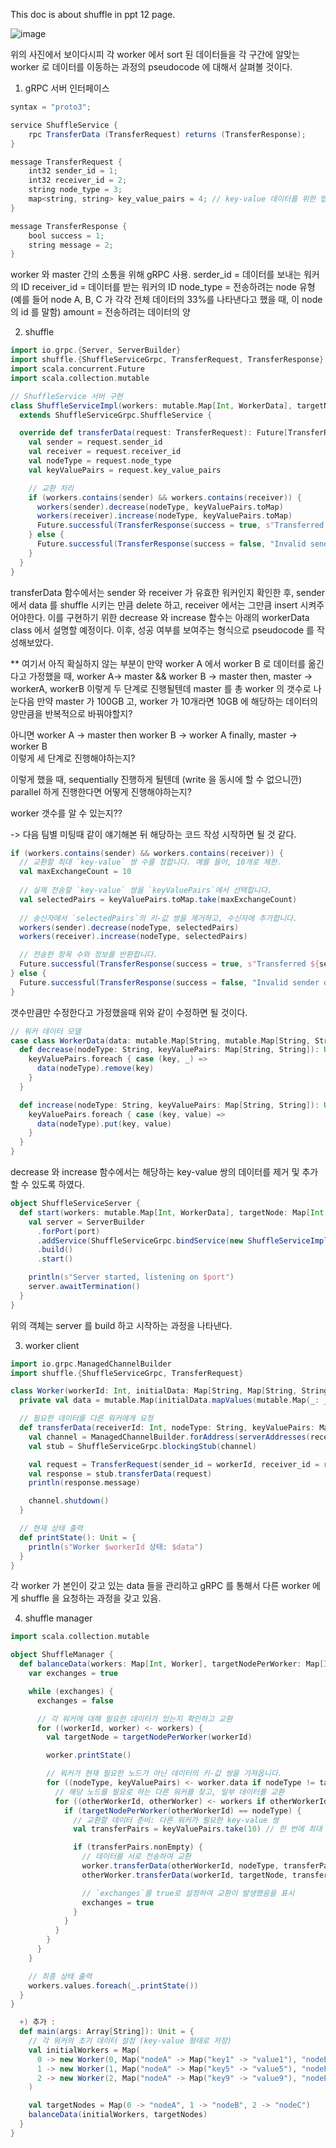 This doc is about shuffle in ppt 12 page. 

![image](https://github.com/user-attachments/assets/0bbf90d1-acda-4b6e-8478-b05724a11f59)

위의 사진에서 보이다시피 각 worker 에서 sort 된 데이터들을 각 구간에 알맞는 worker 로 데이터를 이동하는 과정의 pseudocode 에 대해서 살펴볼 것이다. 

1. gRPC 서버 인터페이스

```scala
syntax = "proto3";

service ShuffleService {
    rpc TransferData (TransferRequest) returns (TransferResponse);
}

message TransferRequest {
    int32 sender_id = 1;
    int32 receiver_id = 2;
    string node_type = 3;
    map<string, string> key_value_pairs = 4; // key-value 데이터를 위한 맵
}

message TransferResponse {
    bool success = 1;
    string message = 2;
}
```
worker 와 master 간의 소통을 위해 gRPC 사용. 
serder_id = 데이터를 보내는 워커의 ID 
receiver_id = 데이터를 받는 워커의 ID 
node_type = 전송하려는 node 유형 (예를 들어 node A, B, C 가 각각 전체 데이터의 33%를 나타낸다고 했을 때, 이 node 의 id 를 말함) 
amount = 전송하려는 데이터의 양 


2. shuffle
```scala
import io.grpc.{Server, ServerBuilder}
import shuffle.{ShuffleServiceGrpc, TransferRequest, TransferResponse} 
import scala.concurrent.Future
import scala.collection.mutable

// ShuffleService 서버 구현
class ShuffleServiceImpl(workers: mutable.Map[Int, WorkerData], targetNode: Map[Int, String])
  extends ShuffleServiceGrpc.ShuffleService {

  override def transferData(request: TransferRequest): Future[TransferResponse] = {
    val sender = request.sender_id
    val receiver = request.receiver_id
    val nodeType = request.node_type
    val keyValuePairs = request.key_value_pairs

    // 교환 처리
    if (workers.contains(sender) && workers.contains(receiver)) {
      workers(sender).decrease(nodeType, keyValuePairs.toMap)
      workers(receiver).increase(nodeType, keyValuePairs.toMap)
      Future.successful(TransferResponse(success = true, s"Transferred ${keyValuePairs.size} items of $nodeType from Worker $sender to Worker $receiver"))
    } else {
      Future.successful(TransferResponse(success = false, "Invalid sender or receiver"))
    }
  }
}
```

transferData 함수에서는 sender 와 receiver 가 유효한 워커인지 확인한 후, sender 에서 data 를 shuffle 시키는 만큼 delete 하고, receiver 에서는 그만큼 insert 시켜주어야한다. 이를 구현하기 위한 decrease 와 increase 함수는 아래의 workerData class 에서 설명할 예정이다. 이후, 성공 여부를 보여주는 형식으로 pseudocode 를 작성해보았다.  

** 여기서 아직 확실하지 않는 부분이 만약 worker A 에서 worker B 로 데이터를 옮긴다고 가정했을 때, 
worker A-> master && worker B -> master
then, master -> workerA, workerB 
이렇게 두 단계로 진행될텐데 master 를 총 worker 의 갯수로 나눈다음 만약 master 가 100GB 고, worker 가 10개라면 10GB 에 해당하는 데이터의 양만큼을 반복적으로 바꿔야할지?

아니면 worker A -> master 
then worker B -> worker A 
finally, master -> worker B  
이렇게 세 단계로 진행해야하는지? 

이렇게 했을 때, sequentially 진행하게 될텐데 (write 을 동시에 할 수 없으니깐) parallel 하게 진행한다면 어떻게 진행해야하는지? 

worker 갯수를 알 수 있는지?? 

-> 다음 팀별 미팅때 같이 얘기해본 뒤 해당하는 코드 작성 시작하면 될 것 같다. 

```scala
if (workers.contains(sender) && workers.contains(receiver)) {
  // 교환할 최대 `key-value` 쌍 수를 정합니다. 예를 들어, 10개로 제한.
  val maxExchangeCount = 10
  
  // 실제 전송할 `key-value` 쌍을 `keyValuePairs`에서 선택합니다.
  val selectedPairs = keyValuePairs.toMap.take(maxExchangeCount)
  
  // 송신자에서 `selectedPairs`의 키-값 쌍을 제거하고, 수신자에 추가합니다.
  workers(sender).decrease(nodeType, selectedPairs)
  workers(receiver).increase(nodeType, selectedPairs)

  // 전송한 항목 수와 정보를 반환합니다.
  Future.successful(TransferResponse(success = true, s"Transferred ${selectedPairs.size} items of $nodeType from Worker $sender to Worker $receiver"))
} else {
  Future.successful(TransferResponse(success = false, "Invalid sender or receiver"))
}
```

갯수만큼만 수정한다고 가정했을때 위와 같이 수정하면 될 것이다.

```scala
// 워커 데이터 모델
case class WorkerData(data: mutable.Map[String, mutable.Map[String, String]]) {
  def decrease(nodeType: String, keyValuePairs: Map[String, String]): Unit = {
    keyValuePairs.foreach { case (key, _) =>
      data(nodeType).remove(key)
    }
  }

  def increase(nodeType: String, keyValuePairs: Map[String, String]): Unit = {
    keyValuePairs.foreach { case (key, value) =>
      data(nodeType).put(key, value)
    }
  }
}
```

decrease 와 increase 함수에서는 해당하는 key-value 쌍의 데이터를 제거 및 추가할 수 있도록 하였다. 

```scala
object ShuffleServiceServer {
  def start(workers: mutable.Map[Int, WorkerData], targetNode: Map[Int, String], port: Int): Unit = {
    val server = ServerBuilder
      .forPort(port)
      .addService(ShuffleServiceGrpc.bindService(new ShuffleServiceImpl(workers, targetNode), scala.concurrent.ExecutionContext.global))
      .build()
      .start()

    println(s"Server started, listening on $port")
    server.awaitTermination()
  }
}
```

위의 객체는 server 를 build 하고 시작하는 과정을 나타낸다. 

3. worker client
```scala
import io.grpc.ManagedChannelBuilder
import shuffle.{ShuffleServiceGrpc, TransferRequest}

class Worker(workerId: Int, initialData: Map[String, Map[String, String]], targetNode: String, serverAddresses: Map[Int, String]) {
  private val data = mutable.Map(initialData.mapValues(mutable.Map(_: _*)))

  // 필요한 데이터를 다른 워커에게 요청
  def transferData(receiverId: Int, nodeType: String, keyValuePairs: Map[String, String]): Unit = {
    val channel = ManagedChannelBuilder.forAddress(serverAddresses(receiverId), 50051).usePlaintext().build()
    val stub = ShuffleServiceGrpc.blockingStub(channel)

    val request = TransferRequest(sender_id = workerId, receiver_id = receiverId, node_type = nodeType, key_value_pairs = keyValuePairs)
    val response = stub.transferData(request)
    println(response.message)

    channel.shutdown()
  }

  // 현재 상태 출력
  def printState(): Unit = {
    println(s"Worker $workerId 상태: $data")
  }
}
```

각 worker 가 본인이 갖고 있는 data 들을 관리하고 gRPC 를 통해서 다른 worker 에게 shuffle 을 요청하는 과정을 갖고 있음. 


4. shuffle manager 
```scala
import scala.collection.mutable

object ShuffleManager {
  def balanceData(workers: Map[Int, Worker], targetNodePerWorker: Map[Int, String]): Unit = {
    var exchanges = true

    while (exchanges) {
      exchanges = false

      // 각 워커에 대해 필요한 데이터가 있는지 확인하고 교환
      for ((workerId, worker) <- workers) {
        val targetNode = targetNodePerWorker(workerId)

        worker.printState()

        // 워커가 현재 필요한 노드가 아닌 데이터의 키-값 쌍을 가져옵니다.
        for ((nodeType, keyValuePairs) <- worker.data if nodeType != targetNode && keyValuePairs.nonEmpty) {
          // 해당 노드를 필요로 하는 다른 워커를 찾고, 일부 데이터를 교환
          for ((otherWorkerId, otherWorker) <- workers if otherWorkerId != workerId) {
            if (targetNodePerWorker(otherWorkerId) == nodeType) {
              // 교환할 데이터 준비: 다른 워커가 필요한 key-value 쌍
              val transferPairs = keyValuePairs.take(10) // 한 번에 최대 10개의 key-value 쌍을 전송 (임의 설정)

              if (transferPairs.nonEmpty) {
                // 데이터를 서로 전송하여 교환
                worker.transferData(otherWorkerId, nodeType, transferPairs)
                otherWorker.transferData(workerId, targetNode, transferPairs)

                // `exchanges`를 true로 설정하여 교환이 발생했음을 표시
                exchanges = true
              }
            }
          }
        }
      }
    }

    // 최종 상태 출력
    workers.values.foreach(_.printState())
  }
}
```

```scala
  +) 추가 : 
  def main(args: Array[String]): Unit = {
    // 각 워커의 초기 데이터 설정 (key-value 형태로 저장)
    val initialWorkers = Map(
      0 -> new Worker(0, Map("nodeA" -> Map("key1" -> "value1"), "nodeB" -> Map("key2" -> "value2", "key3" -> "value3"), "nodeC" -> Map("key4" -> "value4")), "nodeA", serverAddresses),
      1 -> new Worker(1, Map("nodeA" -> Map("key5" -> "value5"), "nodeB" -> Map("key6" -> "value6", "key7" -> "value7"), "nodeC" -> Map("key8" -> "value8")), "nodeB", serverAddresses),
      2 -> new Worker(2, Map("nodeA" -> Map("key9" -> "value9"), "nodeB" -> Map("key10" -> "value10"), "nodeC" -> Map("key11" -> "value11")), "nodeC", serverAddresses)
    )

    val targetNodes = Map(0 -> "nodeA", 1 -> "nodeB", 2 -> "nodeC")
    balanceData(initialWorkers, targetNodes)
  }
}

```
